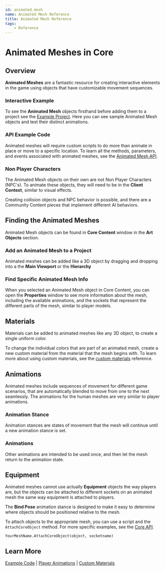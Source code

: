 ```yaml
---
id: animated_mesh
name: Animated Mesh Reference
title: Animated Mesh Reference
tags:
    - Reference
---
```


# Animated Meshes in Core

## Overview

**Animated Meshes** are a fantastic resource for creating interactive elements in the game using objects that have customizable movement sequences.

### Interactive Example

To see the **Animated Mesh** objects firsthand before adding them to a project see the [Example Project](https://www.coregames.com/games/b31f83/animmeshpreviewer). Here you can see sample Animated Mesh objects and test their distinct animations.

### API Example Code

Animated meshes will require custom scripts to do more than animate in place or move to a specific location. To learn all the methods, parameters, and events associated with animated meshes, see the [Animated Mesh API](examples.md).

### Non Player Characters

The Animated Mesh objects on their own are not Non Player Characters (NPC's). To animate these objects, they will need to be in the **Client Context**, similar to visual effects.

Creating collision objects and NPC behavior is possible, and there are a Community Content pieces that implement different AI behaviors.

## Finding the Animated Meshes

Animated Mesh objects can be found in **Core Content** window in the **Art Objects** section.

### Add an Animated Mesh to a Project

Animated meshes can be added like a 3D object by dragging and dropping into a the **Main Viewport** or the **Hierarchy**

### Find Specific Animated Mesh Info

When you selected an Animated Mesh object in Core Content, you can open the **Properties** window to see more information about the mesh, including the available animations, and the sockets that represent the different parts of the mesh, similar to player models.

## Materials

Materials can be added to animated meshes like any 3D object, to create a single uniform color.

To change the individual colors that are part of an animated mesh, create a new custom material from the material that the mesh begins with. To learn more about using custom materials, see the [custom materials](custom_materials.md) reference.

## Animations

Animated meshes include sequences of movement for different game scenarios, that are automatically blended to move from one to the next seamlessly. The animations for the human meshes are very similar to player animations.

### Animation Stance

Animation stances are states of movement that the mesh will continue until a new animation stance is set.

### Animations

Other animations are intended to be used once, and then let the mesh return to the animation state.

## Equipment

Animated meshes cannot use actually **Equipment** objects the way players are, but the objects can be attached to different sockets on an animated mesh the same way equipment is attached to players.

The **Bind Pose** animation stance is designed to make it easy to determine where objects should be positioned relative to the mesh.

To attach objects to the appropriate mesh, you can use a script and the ```AttachCoreObject``` method. For more specific examples, see the [Core API](https://docs.coregames.com/core_api/#animatedmesh).

```YourMeshName.AttachCoreObject(object, socketname)```

## Learn More

[Example Code](examples.md) | [Player Animations](ability_bindings.md) | [Custom Materials](custom_materials.md)
